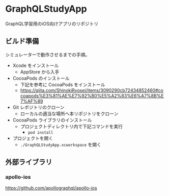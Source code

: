 # GraphQLStudyApp

GraphQL学習用のiOS向けアプリのリポジトリ

## ビルド準備

シミュレーターで動作させるまでの手順。

- Xcode をインストール
  - AppStore から入手
- CocoaPods のインストール
  - 下記を参考に CocoaPods をインストール
  - https://qiita.com/ShinokiRyosei/items/3090290cb72434852460#cocoapods%E3%81%AE%E7%92%B0%E5%A2%83%E6%A7%8B%E7%AF%89
- Git レポジトリのクローン
  - ローカルの適当な場所へ本リポジトリをクローン
- CocoaPods ライブラリのインストール
  - プロジェクトディレクトリ内で下記コマンドを実行
    - `pod install`
- プロジェクトを開く
  - `./GraphQLStudyApp.xcworkspace` を開く

## 外部ライブラリ
### apollo-ios
https://github.com/apollographql/apollo-ios

